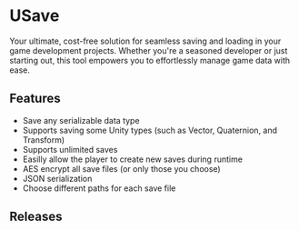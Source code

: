 # USave
Your ultimate, cost-free solution for seamless saving and loading in your game development projects. Whether you're a seasoned developer or just starting out, this tool empowers you to effortlessly manage game data with ease.

## Features
- Save any serializable data type
- Supports saving some Unity types (such as Vector, Quaternion, and Transform)
- Supports unlimited saves
- Easilly allow the player to create new saves during runtime
- AES encrypt all save files (or only those you choose)
- JSON serialization
- Choose different paths for each save file

## Releases
